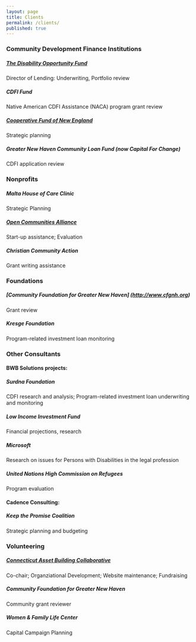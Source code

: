 ```yaml
---
layout: page
title: Clients
permalink: /clients/
published: true
---
```





  
  
### Community Development Finance Institutions

##### [The Disability Opportunity Fund](http://www.thedof.org)
Director of Lending: Underwriting, Portfolio review

##### CDFI Fund
Native American CDFI Assistance (NACA) program grant review

##### [Cooperative Fund of New England](http://www.cooperativefund.org)
Strategic planning

##### Greater New Haven Community Loan Fund (now Capital For Change)
CDFI application review

 
  
### Nonprofits	

##### Malta House of Care Clinic
Strategic Planning

##### [Open Communities Alliance](http://www.ctoca.org/)
Start-up assistance; Evaluation
  
##### Christian Community Action
Grant writing assistance

 
### Foundations

##### [Community Foundation for Greater New Haven] (http://www.cfgnh.org)
Grant review

##### Kresge Foundation
Program-related investment loan monitoring
  


  
### Other Consultants

#### BWB Solutions projects:

##### Surdna Foundation
CDFI research and analysis; Program-related investment loan underwriting and monitoring

##### Low Income Investment Fund
Financial projections, research

##### Microsoft
Research on issues for Persons with Disabilities in the legal profession

##### United Nations High Commission on Refugees
Program evaluation

#### Cadence Consulting:

##### Keep the Promise Coalition
Strategic planning and budgeting

### Volunteering

##### [Connecticut Asset Building Collaborative](http://www.ctassetbuilding.org)
Co-chair; Organziational Development; Website maintenance; Fundraising

##### Community Foundation for Greater New Haven
Community grant reviewer

##### Women & Family Life Center
Capital Campaign Planning 

